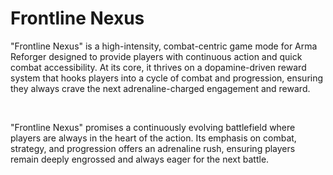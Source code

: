 # Frontline Nexus

"Frontline Nexus" is a high-intensity, combat-centric game mode for Arma Reforger designed to provide players with continuous action and quick combat accessibility. At its core, it thrives on a dopamine-driven reward system that hooks players into a cycle of combat and progression, ensuring they always crave the next adrenaline-charged engagement and reward.

<br>

"Frontline Nexus" promises a continuously evolving battlefield where players are always in the heart of the action. Its emphasis on combat, strategy, and progression offers an adrenaline rush, ensuring players remain deeply engrossed and always eager for the next battle.
